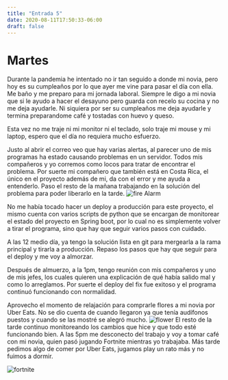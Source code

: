 ```yaml
---
title: "Entrada 5"
date: 2020-08-11T17:50:33-06:00
draft: false
---
```


# Martes

Durante la pandemia he intentado no ir tan seguido a donde mi novia, pero hoy es su cumpleaños por lo que ayer me vine para pasar el día con ella.
Me baño y me preparo para mi jornada laboral.
Siempre le digo a mi novia que si le ayudo a hacer el desayuno pero guarda con recelo su cocina y no me deja ayudarle.
Ni siquiera por ser su cumpleaños me deja ayudarle y termina preparandome café y tostadas con huevo y queso.

Esta vez no me traje ni mi monitor ni el teclado, solo traje mi mouse y mi laptop, espero que el día no requiera mucho esfuerzo.

Justo al abrir el correo veo que hay varias alertas, al parecer uno de mis programas ha estado causando problemas en un servidor.
Todos mis compañeros y yo corremos como locos para tratar de encontrar el problema.
Por suerte mi compañero que también está en Costa Rica, el único en el proyecto además de mi, da con el error y me ayuda a entenderlo.
Paso el resto de la mañana trabajando en la solución del problema para poder liberarlo en la tarde.
![fire Alarm](/fireAlarm.jpg)

No me había tocado hacer un deploy a producción para este proyecto, el mismo cuenta con varios scripts de python que se encargan de
monitorear el estado del proyecto en Spring boot, por lo cual no es simplemente volver a tirar el programa, sino que hay que seguir varios pasos con cuidado.

A las 12 medio día, ya tengo la solución lista en git para mergearla a la rama principal y tirarla a producción.
Repaso los pasos que hay que seguir para el deploy y me voy a almorzar.

Después de almuerzo, a la 1pm, tengo reunión con mis compañeros y uno de mis jefes, los cuales quieren una explicación de qué había salido mal y como lo arreglamos.
Por suerte el deploy del fix fue exitoso y el programa continuó funcionando con normalidad.

Aprovecho el momento de relajación para comprarle flores a mi novia por Uber Eats.
No se dio cuenta de cuando llegaron ya que tenía audífonos puestos y cuando se las mostré se alegró mucho.
![flower](/flower.jpg)
El resto de la tarde continuo monitoreando los cambios que hice y que todo esté funcionando bien.
A las 5pm me desconecto del trabajo y voy a tomar café con mi novia, quien pasó jugando Fortnite mientras yo trabajaba.
Más tarde pedimos algo de comer por Uber Eats, jugamos play un rato más y no fuimos a dormir.

![fortnite](/fortnite.jpg)